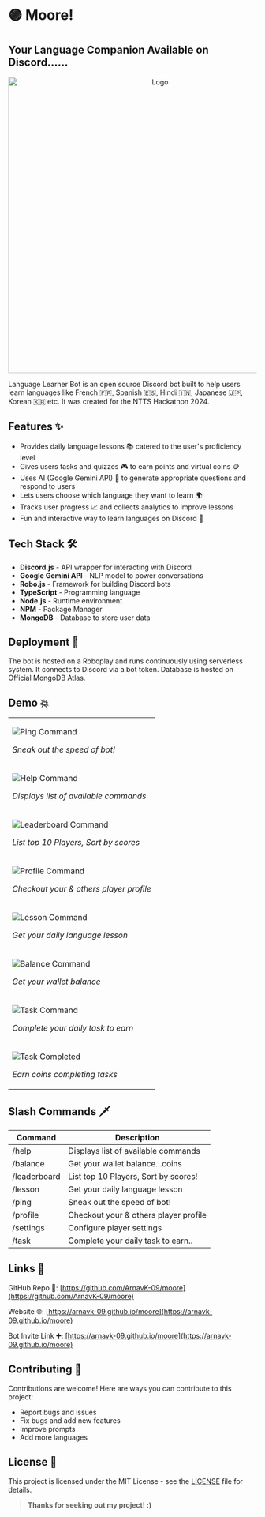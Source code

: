 # 🟣 Moore!

## Your Language Companion Available on Discord......

<p align="center">
    <img width="600" src="https://raw.githubusercontent.com/ArnavK-09/moore/main/Logo.png" alt="Logo">
</p>

Language Learner Bot is an open source Discord bot built to help users learn languages like French 🇫🇷, Spanish 🇪🇸, Hindi 🇮🇳, Japanese 🇯🇵, Korean 🇰🇷 etc. It was created for the NTTS Hackathon 2024.

## Features ✨

- Provides daily language lessons 📚 catered to the user's proficiency level
- Gives users tasks and quizzes 🎮 to earn points and virtual coins 🪙
- Uses AI (Google Gemini API) 🧠 to generate appropriate questions and respond to users  
- Lets users choose which language they want to learn 🌍
- Tracks user progress 📈 and collects analytics to improve lessons
- Fun and interactive way to learn languages on Discord 🎉

## Tech Stack 🛠️

- **Discord.js** - API wrapper for interacting with Discord  
- **Google Gemini API** - NLP model to power conversations
- **Robo.js** - Framework for building Discord bots 
- **TypeScript** - Programming language
- **Node.js** - Runtime environment
- **NPM** - Package Manager
- **MongoDB** - Database to store user data

## Deployment 🚀

The bot is hosted on a Roboplay and runs continuously using serverless system. It connects to Discord via a bot token. Database is hosted on Official MongoDB Atlas.

## Demo 💥

<table>
<tr>
<td>
  
  ![Ping Command](demo/ping.jpg)
  
  *Sneak out the speed of bot!*
  
</td>
</tr>
<tr>
<td>

  ![Help Command](demo/help.jpg) 
  
  *Displays list of available commands*
  
</td>
</tr>
<tr>
<td>

  ![Leaderboard Command](demo/leaderboard.jpg) 
  
  *List top 10 Players, Sort by scores*
  
</td>
</tr>
<tr>
<td>

  ![Profile Command](demo/profile.jpg) 
  
  *Checkout your & others player profile*
  
</td>
</tr>
<tr>
<td>

  ![Lesson Command](demo/lesson.jpg) 
  
  *Get your daily language lesson*
  
</td>
</tr>
<tr>
<td>

  ![Balance Command](demo/balance.jpg) 
  
  *Get your wallet balance*
  
</td>
</tr>
<tr>
<td>

  ![Task Command](demo/task.jpg) 
  
  *Complete your daily task to earn*
</td>
</tr>
<tr>
<td>

  ![Task Completed](demo/task_completed.jpg) 
  
  *Earn coins completing tasks*
  
</td>
</tr>
</tr>
</table>

## Slash Commands 🗡️

| Command | Description |
|-|-|  
| /help | Displays list of available commands |
| /balance | Get your wallet balance...coins |
| /leaderboard | List top 10 Players, Sort by scores! |
| /lesson | Get your daily language lesson |
| /ping | Sneak out the speed of bot! |
| /profile | Checkout your & others player profile |
| /settings | Configure player settings |
| /task | Complete your daily task to earn.. |

## Links 🔗

GitHub Repo 📁: [https://github.com/ArnavK-09/moore](https://github.com/ArnavK-09/moore)

Website 🌐: [https://arnavk-09.github.io/moore](https://arnavk-09.github.io/moore)  

Bot Invite Link ➕: [https://arnavk-09.github.io/moore](https://arnavk-09.github.io/moore)

## Contributing 🤝

Contributions are welcome! Here are ways you can contribute to this project: 

- Report bugs and issues
- Fix bugs and add new features
- Improve prompts
- Add more languages


## License 📝

This project is licensed under the MIT License - see the [LICENSE](./LICENSE.md) file for details.

> **Thanks for seeking out my project! :)**
